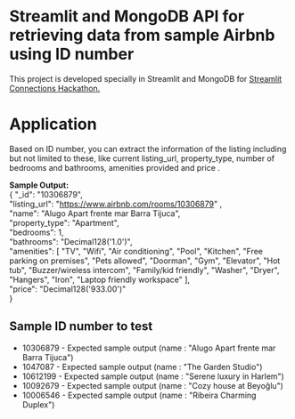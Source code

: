 # Streamlit and MongoDB API for retrieving data from sample Airbnb using ID number 

This project is developed specially in Streamlit and MongoDB for [Streamlit Connections Hackathon.](https://discuss.streamlit.io/t/connections-hackathon/47574)

# Application
Based on ID number, you can extract the information of the listing including but not limited to these, like current listing_url, property_type, number of bedrooms and bathrooms, amenities provided and price .

**Sample Output:**\
{
  "_id": "10306879",\
  "listing_url": "https://www.airbnb.com/rooms/10306879" ,\
  "name": "Alugo Apart frente mar Barra Tijuca",\
  "property_type": "Apartment",\
  "bedrooms": 1,\
  "bathrooms": "Decimal128('1.0')",\
  "amenities": [
    "TV",
    "Wifi",
    "Air conditioning",
    "Pool",
    "Kitchen",
    "Free parking on premises",
    "Pets allowed",
    "Doorman",
    "Gym",
    "Elevator",
    "Hot tub",
    "Buzzer/wireless intercom",
    "Family/kid friendly",
    "Washer",
    "Dryer",
    "Hangers",
    "Iron",
    "Laptop friendly workspace"
  ],\
  "price": "Decimal128('933.00')"\
}

## Sample ID number to test

- 10306879 - Expected sample output (name : "Alugo Apart frente mar Barra Tijuca")
- 1047087 - Expected sample output (name : "The Garden Studio")
- 10612199 - Expected sample output (name : "Serene luxury in Harlem")
- 10092679 - Expected sample output (name : "Cozy house at Beyoğlu")
- 10006546 - Expected sample output (name : "Ribeira Charming Duplex")
